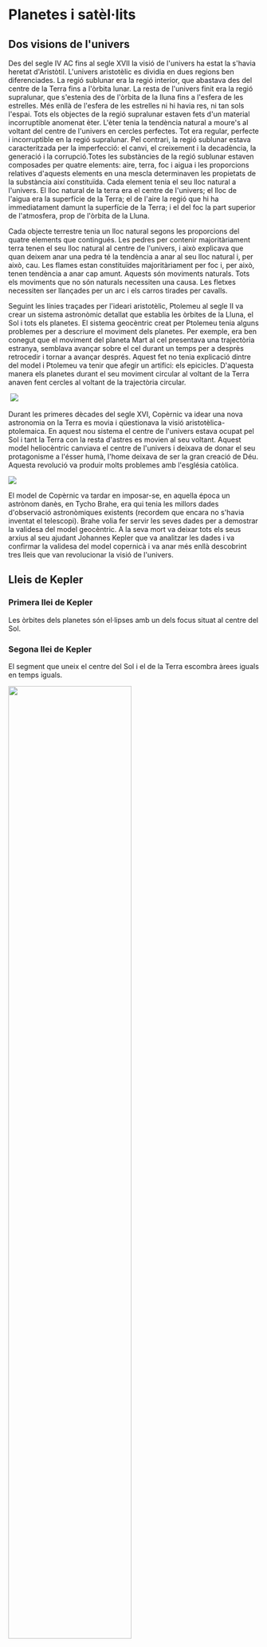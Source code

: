 # Planetes i satèl·lits

## Dos visions de l'univers

Des del segle IV AC fins al segle XVII la visió de l'univers ha estat la s'havia heretat d'Aristòtil. L'univers aristotèlic es dividia en dues regions ben diferenciades. La regió sublunar era la regió interior, que abastava des del centre de la Terra fins a l'òrbita lunar. La resta de l'univers finit era la regió supralunar, que s'estenia des de l'òrbita de la lluna fins a l'esfera de les estrelles. Més enllà de l'esfera de les estrelles ni hi havia res, ni tan sols l'espai. Tots els objectes de la regió supralunar estaven fets d'un material incorruptible anomenat èter. L'èter tenia la tendència natural a moure's al voltant del centre de l'univers en cercles perfectes. Tot era regular, perfecte i incorruptible en la regió supralunar. Pel contrari, la regió sublunar estava caracteritzada per la imperfecció: el canvi, el creixement i la decadència, la generació i la corrupció.Totes les substàncies de la regió sublunar estaven composades per quatre elements: aire, terra, foc i aigua i les proporcions relatives d'aquests elements en una mescla determinaven les propietats de la substància així constituïda. Cada element tenia el seu lloc natural a l'univers. El lloc natural de la terra era el centre de l'univers; el lloc de l'aigua era la superfície de la Terra; el de l'aire la regió que hi ha immediatament damunt la superfície de la Terra; i el del foc la part superior de l'atmosfera, prop de l'òrbita de la Lluna.

Cada objecte terrestre tenia un lloc natural segons les proporcions del quatre elements que contingués. Les pedres per contenir majoritàriament terra tenen el seu lloc natural al centre de l'univers, i això explicava que quan deixem anar una pedra té la tendència a anar al seu lloc natural i, per això, cau. Les flames estan constituïdes majoritàriament per foc i, per això, tenen tendència a anar cap amunt. Aquests són moviments naturals. Tots els moviments que no són naturals necessiten una causa. Les fletxes necessiten ser llançades per un arc i els carros tirades per cavalls.

Seguint les línies traçades per l'ideari aristotèlic, Ptolemeu al segle II va crear un sistema astronòmic detallat que establia les òrbites de la Lluna, el Sol i tots els planetes. El sistema geocèntric creat per Ptolemeu tenia alguns problemes per a descriure el moviment dels planetes. Per exemple, era ben conegut que el moviment del planeta Mart al cel presentava una trajectòria estranya, semblava avançar sobre el cel durant un temps per a desprès retrocedir i tornar a avançar després. Aquest fet no tenia explicació dintre del model i Ptolemeu va tenir que afegir un artifici: els epicicles. D'aquesta manera els planetes durant el seu moviment circular al voltant de la Terra anaven fent cercles al voltant de la trajectòria circular.

<img ref="img/epicicle.svg">

<img src="img/epicicles.svg">

Durant les primeres dècades del segle XVI, Copèrnic va idear una nova astronomia on la Terra es movia i qüestionava la visió aristotèlica-ptolemaica. En aquest nou sistema el centre de l'univers estava ocupat pel Sol i tant la Terra con la resta d'astres es movien al seu voltant. Aquest model heliocèntric canviava el centre de l'univers i deixava de donar el seu protagonisme a l'ésser humà, l'home deixava de ser la gran creació de Déu. Aquesta revolució va produir molts problemes amb l'església catòlica.

<img src="img/orbita_retrograda.png">

El model de Copèrnic va tardar en imposar-se, en aquella época un astrònom danès, en Tycho Brahe, era qui tenia les millors dades d'observació astronòmiques existents (recordem que encara no s'havia inventat el telescopi). Brahe volia fer servir les seves dades per a demostrar la validesa del model geocèntric. A la seva mort va deixar tots els seus arxius al seu ajudant Johannes Kepler que va analitzar les dades i va confirmar la validesa del model copernicà i va anar més enllà descobrint tres lleis que van revolucionar la visió de l'univers.

## Lleis de Kepler

### Primera llei de Kepler

Les òrbites dels planetes són el·lipses amb un dels focus situat al centre del Sol.

### Segona llei de Kepler

El segment que uneix el centre del Sol i el de la Terra escombra àrees iguals en temps iguals.

<img src="img/2a_llei_kepler.svg" style="width:70%">

### Tercera llei de Kepler

El quadrat del temps que tarda un planeta a descriure la seva òrbita és directament proporcional al cub del semieix major de la seva òrbita.

Si designem com T al temps que tarda la Terra en completar una òrbita al voltant del Sol, anomenat període de l'òrbita, tenim que la tercera llei de Kepler es pot enunciar matemàticament de la manera següent:

$$T^{2}=Ca^{3}$$

on a és la longitud del semieix major de l'òrbita.

## Llei de gravitació universal

En Kepler va fer una aportació fonamental per entendre com funcionen el sistemes planetaris, però va ser l'Isaac Newton qui va fer una síntesi de les lleis de Kepler en una única llei i va donar una expressió matemàtica a la interacció gravitatòria. A més a més va proposar que la força gravitatòria que atreu la Lluna té el mateix origen que la que fa caure una poma, això va ser una cosa inèdita i es coneix com síntesi newtoniana. 

Quin raonament va seguir Newton per a deduir la seva llei de gravitació?

Si analitzem el cas d'un moviment circular

$$F=ma=m\frac{v^{2}}{r}$$

Newton sabia que la llei fonamental per a la força no podia dependre de la velocitat perquè els cossos no són més pesats pel seu estat de moviment. La velocitat ha de dependre d'altres magnituds, per a un moviment circular:
 
 $$v=\frac{2\pi r}{T}$$

on $$r$$ és el radi de l'òrbita i $$T$$ el període.

D'aquesta manera l'expressió de la força queda:

$$F=\frac{4\pi^{2}mr}{T^{2}}$$

Utilitzant la tercera llei de Kepler per a una òrbita circular: $$T^{2}\propto r^{3}$$

$$F\propto\frac{m}{r^{2}}$$

La força que el Sol exerceix sobre els planetes és inversament proporcional al quadrat de la distància.

Les forces entre els cossos celestes són del mateix tipus que les forces entre els cossos de la Terra (síntesi newtoniana).

Newton va tenir una idea genial per a verificar aquesta hipòtesi:

$$F_{\mathrm{Terra-poma}}=k.m_{\mathrm{poma}}/r_{\mathrm{Terra}}^{2}$$

$$F_{\mathrm{Terra-Lluna}}=k.m_{\mathrm{Lluna}}/r_{\mathrm{Terra-Lluna}}^{2}$$

on $$k$$ s'ha d'interpretar com una constant de proporcionalitat. De la segona llei de Newton $$a=F/m$$ obtenim $$a_{\mathrm{poma}}=k/r_{\mathrm{Terra}}^{2}$$

$$a_{\mathrm{Lluna}}=k/r_{\mathrm{Terra-Lluna}}^{2}$$

En l'època de Newton ja se sabia que la distància Terra-Lluna era 60 vegades el radi de la Terra (Hiparc, 150 AC).

<img src="img/lluna_poma.png" style="width:30%">

Per a validar la seva hipòtesi Newton havia de verificar que l'acceleració de la Lluna era $$3600=60^{2}$$
  més petita que l'acceleració de la poma ($$9,8\,\mathrm{m/s^{2}}$$). Va determinar l'acceleració de la Lluna fent servir: $$a=v^{2}/r$$ i efectivament va comprovar que era 3600 vegades més petita que $$9,8\,\mathrm{m/s^{2}}$$! Newton havia trobat uns dels secrets millor guardats per la natura!

Per altra banda, per a que sigui vàlid el principi d'interacció (acció i reacció), la força havia de ser simètrica respecte del cossos que interactuaven, per tant, la intensitat de la força també depèn del cos que la produeix. Per tant, la magnitud de la força ve donada per l'expressió següent:

$$F=G\frac{m_{1}m_{2}}{r^{2}}$$

on $$G$$ és una constant anomenada **constant de gravitació universal** i val 

$$G=6,67\times10^{-11}\,\mathrm{Nm^{2}kg^{-2}}$$
 
El valor de $$G$$ és independent dels cossos que interactuen i ens diu que la força gravitatòria és molt petita, així dues masses d'1 kg separades per una distància d'1 m experimentaran una força de $$6,67\times10^{-11}\,\mathrm{N}$$.

<img src='img/constant_G.png' style="width:70%">

La força gravitatòria té la direcció de la recta que uneix els cossos que interactuen i el sentit de la força ve donat pel fet de que la força sempre és atractiva. Per a tenir en compte aquests fets la força ha de ser una magnitud vectorial. L'expressió de la llei de gravitació universal en forma vectorial és

$$\vec{F}=-G\frac{m_{1}m_{2}}{r^{2}}\hat{r}$$

on $$\hat{r}$$ és el vector unitari (versor) que apunta des de el cos que produeix la força cap al cos que la rep. Amb aquesta convenció, el signe menys apareix per a indicar que la força és atractiva.

<img src='img/llei_gravitacio.svg' style="width:70%">

L'expressió anterior descriu la força produïda per masses puntuals o a l'exterior de masses amb simetria esfèrica.

## Satèl·lits i velocitat orbital

Si damunt d'una muntanya llancem una bala amb un canó aquest farà una trajectòria curvilínia fins que cau al terra, si llancem la bala amb més velocitat hi arribarà més lluny. Ens preguntem: hi haurà una velocitat per a la qual llancem una bala i no acabi mai de caure? La resposta és afirmativa i aquesta velocitat es diu **velocitat orbital**.

<img src='img/cano.png' style="width:70%">

En el cas d'una òrbita circular la força és la centrípeta:

$$F_{\mathrm{c}}=\frac{mv^{2}}{r}$$
 
Per l'altra banda l'única força que actua sobre el satèl·lit és la gravitatòria:

$$F_{\mathrm{G}}=G\frac{Mm}{r^{2}}$$

on $$M$$ és la massa del planeta. Igualant ambdues equacions ens queda:

$$\frac{mv^{2}}{r}=G\frac{Mm}{r^{2}}$$

i, si aïllem $v$ obtenim:

$$v=\sqrt{\frac{GM}{r}}$$

que és la velocitat orbital d'el satèl·lit. Quan més gran sigui el radi de l'òrbita més petita serà la velocitat. Aquesta mateixa expressió es pot aplicar als planetes al voltant del Sol.

<img src='img/satellit.svg' style="width:60%">

## Camp gravitatori

Anomenem camp gravitatori a un camp vectorial en qual a cada punt de l'espai li correspon un vector anomenat intensitat de camp gravitatori.

La intensitat de camp gravitatori en un punt és la força per unitat de massa que actua sobre aquest punt.

$$\vec{g}=\frac{\vec{F}}{m}$$

 La intensitat de camp és un vector de la mateixa direcció i sentir que la força però podem pensar que el camp té una existència independent de que hi hagi un cos massiu que rebi la interacció. La unitat de intensitat de camp gravitatori en l'SI és **newton per kilogram** (N/kg).

### Camp gravitatori creat per una massa puntual o amb simetria esfèrica

A partir de la força que dóna la llei de gravitació

$$\vec{F}=-G\frac{m_{1}m_{2}}{r^{2}}\hat{r}$$

podem obtenir l'expressió de la intensitat de camp creat per la massa $m_{1}$,

$$\vec{g}=\frac{\vec{F}}{m_{2}}=-G\frac{m_{1}}{r^{2}}\hat{r}$$
 

### Variació de la intensitat de camp gravitatori amb l'altitud

La intensitat de camp gravitatori depèn de l'altura. L'expressió del mòdul de la intensitat de camp gravitatori de la Terra amb l'altura és

$$g=G\frac{M_{T}}{(R_{T}+h)^{2}}$$

on $$M_{T}=5,98\times10^{24}\,\mathrm{kg}$$ és la massa de la Terra i $$R_{T}=6,38\times10^{6}\,\mathrm{m}$$ és el radi mig de la Terra. Si fem servir aquests valors i fem $$h=0$$ obtenim el valor $$g=9,8\,\mathrm{N/kg}$$ que és el valor que mesurem a la superfície de la Terra.

### Pes d'un cos de massa m

El pes d'un cos de massa $$m$$ és

$$P=mg$$

Un cos de massa 1 kg tindrà un pes sobre la superfície de la Terra de $$9,8\,\mathrm{N}$$, però a una altura més gran el pes anirà minvant.

Per a mesurar força hi ha altres unitats, com ser el kilopond (kp). La seva relació amb el newton és 

$$1\,\mathrm{kp=9,8\,\mathrm{N}}$$
 

Un cos d'1 kg de massa tindrà un pes d'1 kp sobre la superfície de la Terra però només 1,6 kp sobre la superfície de la Lluna.

### Gravetat artificial

Es pot crear gravetat artificial amb una estació espacial giratòria com la de la fotografia.

<img src='img/2001-a-space-odyssey-wheel.jpg'>

Es tracta de l'estació espacial de la pel·lícula "2001: A Space Oddyssey". El fet de girar sobre el seu eix produeix en els seus tripulants la sensació de estar en un camp gravitatori com el de la Terra. 

La velocitat de gir es pot determinar demanant que la força centrípeta sigui igual al pes en la Terra.

$$F_{\mbox{c}}=m\frac{v^{2}}{r}=mg$$

d'on es desprèn 

$$v=\sqrt{gr}$$
 

### Ingravidesa

Si demanem a algú que ens digui perquè els astronautes no senten la gravetat, obtenim dos tipus de respostes:

1. No senten la gravetat perquè estan mol lluny de la Terra.

2. No senten la gravetat perquè van molt ràpid.

Totes dues són falses. La resposta és que **no senten la gravetat perquè estan en caiguda lliure**.

<img src='img/zero_gravity.jpg'>

### Camp gravitatori creat per una distribució de masses

Tant la força com el camp gravitatori són magnituds vectorials per als quals resulta vàlid el principi de superposició. Es a dir, la força gravitatòria sobre una massa $m$ produïda per un nombre $$n$$ de masses $$m_{1},\, m_{2,\,}\ldots,\, m_{n}$$, resulta ser igual a la suma vectorial de las forces produïdes per cada massa $$m_{i}$$ sobre la massa $$m$$. Matemàticament l'escrivim

$$\vec{F}=\sum_{i=1}^{n}\vec{F}_{i}=\vec{F}_{1}+\vec{F}_{2}+\ldots+\vec{F}_{n}$$
$$=-G\frac{mm_{1}}{r_{1}^{2}}\hat{r}_{1}-G\frac{mm_{2}}{r_{2}^{2}}\hat{r}_{2}-\ldots-G\frac{mm_{n}}{r_{n}^{2}}\hat{r}_{n}$$
 

El mateix és vàlid per a la intensitat de camp gravitatori creat per un conjunt $$n$$ de masses en un punt $$P$$
 
$$\vec{g}=\sum_{i=1}^{n}\vec{g}_{i}=-\sum_{i=1}^{n}G\frac{m_{i}}{r_{i}^{2}}\hat{r}_{i}$$

on 

$$\vec{r}_{i}$$ 

és el vector que apunta des de la massa $$m_{i}$$ al punt $$P$$, 

$$r_{i}^{2}=\left|\vec{r}_{i}\right|^{2}$$ 

i 

$$\hat{r}_{i}=\vec{r}_{i}/\left|\vec{r}_{i}\right|$$ 

és el vector unitari que apunta des de la massa $$m_{i}$$ al punt $$P$$.

## Energia potencial gravitatòria

Ens plantegem calcular el treball necessari per a moure una massa $m'$ separada d'altra massa $$m$$ una distància $$r_{0}$$  fins una distància de separació $$r$$ és

$$W=-\int_{\vec{r}_{0}}^{\vec{r}}\vec{F}(\vec{r})d\vec{r}=-\int_{\vec{r}_{0}}^{\vec{r}}-G\frac{mm'}{r^{2}}\hat{r}d\vec{r}$$

com $$\hat{r}.d\vec{r}=dr$$
 
$$W=GMm'\int_{r_{0}}^{r}r^{-2}dr=Gmm'\left.\left(-\frac{1}{r}\right)\right|_{r_{0}}^{r}=Gmm'\left(-\frac{1}{r}-\frac{1}{r_{0}}\right)$$

$$W=-G\frac{mm'}{r}-\left(-G\frac{mm'}{r_{0}}\right)$$
 
Podem veure que el treball no depèn del camí, per tant podem definir una energia potencial gravitatòria com

$$U(r)=-G\frac{mm'}{r}$$

de manera que el treball es pot escriure com l'increment d'energia potencial canviat de signe

$$W=-(U(r)-U(r_{0}))=-\Delta U$$

Al poder definir una energia potencial per a la interacció gravitatòria trobem que un sistema que està sotmès a interacció gravitatòria conserva l'energia mecànica. 

És important destacar que l'expressió que fins ara vam fer servir per l'energia potencial gravitatòria

$$U=mgh$$

és vàlida només per a moviments que es realitzen a prop de la superfície de la Terra com ser llançaments balístics de baixa altura. En el cas de coets intercontinentals, satèl·lits i naus espacials l'expressió que hem d'utilitzar és la 

$$U(r)=-G\frac{mm'}{r}$$

## Energia mecànica orbital

El fet de que la velocitat d'un satèl·lit en òrbita depengui només de l'altura del satèl·lit fa que tant l'energia cinètica com la mecànica orbital siguin funcions de l'altura. Fent servir l'expressió de la velocitat orbital tenim que l'energia cinètica és

$$E_{\mathrm{C}}=\frac{1}{2}mv^{2}=\frac{1}{2}mG\frac{M}{r}=\frac{1}{2}G\frac{Mm}{r}$$

i si utilitzem per a l'energia potencial gravitatòria l'expressió 

$$U=-G\frac{Mm}{r},$$

l'energia mecànica total del satèl·lit en òrbita és:

$$E_{\mathrm{M}}=E_{\mathrm{C}}+U=\frac{1}{2}G\frac{Mm}{r}-G\frac{Mm}{r}=-\frac{1}{2}G\frac{Mm}{r}$$
 

## Velocitat d'escapament 

Si llancem verticalment un objecte puja minvant la seva velocitat fins que aquesta s'anul·la i després cau. Si augmentem la velocitat de llançament augmentarà l'altura a la que pujarà l'objecte. Ens preguntem hi haurà una velocitat inicial que permeti l'objecte continuar allunyant-se indefinidament de la Terra?

Farem la suposició de que no hi ha fregament i que l'única força que actua a partir del moment del llançament és la força d'atracció gravitatòria, es a dir, el seu pes. Llançarem l'objecte amb una velocitat inicial $$v_{0}$$ i la força de la gravetat anirà frenant el cos. Com que l'única força que actua és la gravitatòria l'energia mecànica es conserva durant tot el moviment. Just en el moment del llançament l'energia mecànica es la suma de l'energia cinètica inicial i l'energia potencial gravitatòria inicial

$$E_{\mathrm{M}}^{0}=E_{\mathrm{C}}^{0}+U^{0}=\frac{1}{2}mv_{0}^{2}-G\frac{Mm}{R}$$

on $$m$$ és la massa de l'objecte i $$M$$ i $$R$$ la massa i el radi del planeta respectivament. Si volem que s'allunyi indefinidament de la Terra demanarem que arribi fins al infinit on l'energia potencial és nul·la i si estem buscant la mínima velocitat de llançament per a que arribi a l'infinit suposarem que hi arribarà amb velocitat nul·la i, per tant, també l'energia cinètica serà nul·la. Per tant:

$$E_{\mathrm{M}}^{\infty}=E_{\mathrm{C}}^{\infty}+U^{\infty}=0+0=0$$

Com que l'energia mecànica es conserva podem igualar l'energia mecànica inicial i la final

$$\frac{1}{2}mv_{0}^{2}-G\frac{Mm}{R}=0$$

i aïllant $$v_{0}$$ obtenim

$$v_{0}=\sqrt{\frac{2GM}{R}}$$
 
Aquesta és la velocitat mínima que ha de tenir un cos llançat des de la superfície d'un planeta per que s'allunyi indefinidament, coneguda com a **velocitat d'escapament**. 

Podem observar de l'expressió que la velocitat d'escapament no depèn de la massa del cos llançat, només té dependència de la massa i el radi del planeta, per tant, la velocitat d'escapament és una característica pròpia del planeta.

Fent servir les dades de nostre planeta $$M=5,98\times10^{24}\,\mathrm{kg}$$ i $$R=6,38\times10^{6}\,\mathrm{m}$$, la velocitat d'escapament de la Terra és

$$v_{0}=11\,200\,\mathrm{m/s\approx40\,000\,\mathrm{km/h}}$$
 
Si un mòbil és llançat des de la superfície de la Terra cap a l'espai en una direcció no perpendicular a la superfície a una velocitat superior a la d'escapament, la seva trajectòria és una hipèrbola i el cos no se satel·litza allunyant-se indefinidament.

### Quins planetes poden tenir atmosfera?

La velocitat d'escapament imposa les condicions d'un planeta per a tenir atmosfera i sobre quins gasos pot contenir aquesta. Les molècules dels gasos es mouen molt ràpidament i de manera desordenada i la seva velocitat mitjana augmenta quan augmenta la temperatura i com més petit sigui el seu pes molecular. Així, les molècules que poden formar l'atmosfera d'un planeta poden escapar si a la seva superfície la temperatura es suficient per a que la velocitat mitjana de les molècules assoleixen la velocitat d'escapament. Quan això passa les molècules escapen de la superfície i es difonen per l'espai sense poder ser retingudes pel planeta. D'aquesta manera els planetes només poden tenir atmosfera quan la velocitat de les molècules gasoses a la seva superfície és inferior a la velocitat d'escapament. 

La Lluna i els asteroides tenen una massa petita, la qual cosa fa que la velocitat d'escapament sigui també petita i per això no tenen atmosfera. Podem dir que la velocitat d'escapament és un limitant a tenir en compte per a saber si un planeta té possibilitats d'albergar vida.

## Tipus d'òrbites segons l'energia

Hem vist que un sistema gravitatori amb energia mecànica $$E_{\mathrm{M}}<0$$ és un sistema lligat, en aquest cas les òrbites poden ser el·lipses (o circumferències). Si $$E_{\mathrm{M}}\geq0$$ el sistema no està lligat i s'allunyaran indefinidament, en el cas que $$E_{\mathrm{M}}>0$$ la trajectòria serà una hipèrbola y en el cas que $$E_{\mathrm{M}}=0$$ la trajectòria serà una paràbola.

## Forats negres

Alguns tipus d'estrelles quan acaben el combustible nuclear que les fa brillar col·lapsen degut a l'atracció gravitatòria entre els àtoms que la formen. Quan col·lapsen poden concentrar una massa molt gran de matèria en un volum relativament petit, de manera que la velocitat d'escapament sigui molt gran. Quan la velocitat d'escapament supera la velocitat de la llum podem dir que res pot escapar de la seva atracció gravitatòria i diem que s'ha format un **forat negre**.

Podem fer el càlcul per a determinar quin radi hauria de tenir una estrella per transformar-se en un forat negre. Aïllant el radi de l'equació de la velocitat d'escapament i fent servir la velocitat de la llum, $$c$$, com velocitat d'escapament, obtenim

$$R=\frac{2GM}{c^{2}}$$

Aquest radi es coneix amb el nom de radi de Schwarzschild. Si fem el càlcul amb el nostre Sol, tenint en compte que la massa del Sol és aproximadament $$M_{\odot}=2\times10^{30}\,\mathrm{kg}$$, obtenim que $$R_{\mathrm{Schwarzschild}}\approx3\,\mathrm{km}$$.
